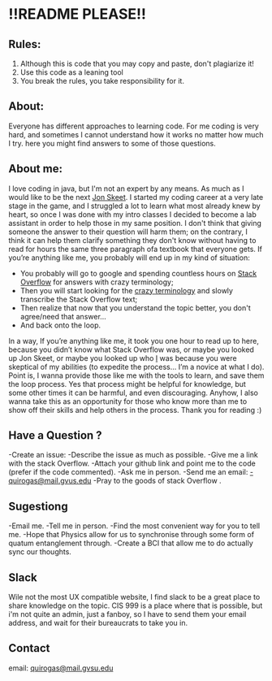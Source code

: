 # !!README PLEASE!! 

## Rules: 
 1. Although this is code that you may copy and paste, don't plagiarize it!
 2. Use this code as a leaning tool
 3. You break the rules, you take responsibility for it.

## About: 
  Everyone has different approaches to learning code. For me coding is very hard, and sometimes
  I cannot understand how it works no matter how much I try. here you might find answers to some
  of those questions.

## About me: 
  I love coding in java, but I'm not an expert by any means. As much as I would like to be the next
  [Jon Skeet](https://stackoverflow.com/users/22656/jon-skeet). I started my coding career at a very
  late stage in the game, and I struggled a lot to learn what most already knew by heart, so once I
  was done with my intro classes I decided to become a lab assistant in order to help those in my
  same position. I don't think that giving someone the answer to their question will harm them; on
  the contrary, I think it can help them clarify something they don't know without having to read for
  hours the same three paragraph ofa textbook that everyone gets. If you’re anything like me, you
  probably will end up in my kind of situation:

   - You probably will go to google and spending countless hours on [Stack Overflow](https://stackoverflow.com/) for answers with crazy terminology;
   - Then   you will start looking for the [crazy terminology](https://www.oracle.com/technetwork/java/glossary-135216.html) and slowly transcribe the Stack Overflow text;
   - Then realize  that now that you understand the topic better, you don't agree/need that answer...
   - And back onto the loop.

  In a way, If you’re anything like me, it took you one hour to read up to here, because you didn’t
  know what Stack Overflow was, or maybe you looked up Jon Skeet, or maybe you looked up who [I](https://xkcd.com/1024/)
  was because you were skeptical of my abilities (to expedite the process… I’m a novice at what I do).
  Point is, I wanna provide those like me with the tools to learn, and save them the loop process.
  Yes that process might be helpful for knowledge, but some other times it can be harmful, and even
  discouraging.  Anyhow, I also wanna take this as an opportunity for those who know more than me
  to show off their skills and help others in the process. Thank you for reading :)

## Have a Question ? 
  -Create an issue:
    -Describe the issue as much as possible.
    -Give me a link with the stack Overflow.
    -Attach your github link and point me to the code (prefer if the code commented).
  -Ask me in person.
  -Send me an email:
    -quirogas@mail.gvus.edu
  -Pray to the goods of stack Overflow .

## Sugestiong 
  -Email me.
  -Tell me in person.
  -Find the most convenient way for you to tell me.
  -Hope that Physics allow for us to synchronise through some form of quatum entanglement through.
  -Create a BCI that allow me to do actually sync our thoughts.

## Slack
  Wile not the most UX compatible website, I find slack to be a great place to share knowledge on the topic.
  CIS 999 is a place where that is possible, but i'm not quite an admin, just a fanboy, so I have to send them your
  email address, and wait for their bureaucrats to take you in.

## Contact 
  email: quirogas@mail.gvsu.edu



